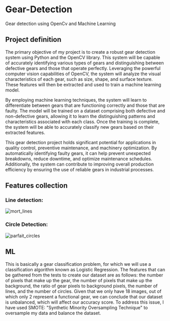 # Gear-Detection
Gear detection using OpenCv and Machine Learning
## Project definition

The primary objective of my project is to create a robust gear detection system using Python and the OpenCV library. This system will be capable of accurately identifying various types of gears and distinguishing between defective gears and those that operate perfectly. Leveraging the powerful computer vision capabilities of OpenCV, the system will analyze the visual characteristics of each gear, such as size, shape, and surface texture. These features will then be extracted and used to train a machine learning model.

By employing machine learning techniques, the system will learn to differentiate between gears that are functioning correctly and those that are faulty. The model will be trained on a dataset comprising both defective and non-defective gears, allowing it to learn the distinguishing patterns and characteristics associated with each class. Once the training is complete, the system will be able to accurately classify new gears based on their extracted features.

This gear detection project holds significant potential for applications in quality control, preventive maintenance, and machinery optimization. By automatically identifying faulty gears, it can help prevent unexpected breakdowns, reduce downtime, and optimize maintenance schedules. Additionally, the system can contribute to improving overall production efficiency by ensuring the use of reliable gears in industrial processes.

## Features collection
### Line detection: 
![mort_lines](https://github.com/Jalalbaim/Gear-Detection/assets/110737334/2a1b012f-c917-4e51-a126-ba4418ee4296)
### Circle Detection:
![parfait_circles](https://github.com/Jalalbaim/Gear-Detection/assets/110737334/196e3672-1d17-41c2-ba63-733c7a70aed0)

## ML 
This is basically a gear classification problem, for which we will use a classification algorithm known as Logistic Regression.
The features that can be gathered from the tests to create our dataset are as follows: the number of pixels that make up the gear, the number of pixels that make up the background, the ratio of gear pixels to background pixels, the number of lines, and the number of circles.
Given that we only have 18 images, out of which only 2 represent a functional gear, we can conclude that our dataset is unbalanced, which will affect our accuracy score.
To address this issue, I have used SMOTE: "Synthetic Minority Oversampling Technique" to oversample my data and balance the dataset.
